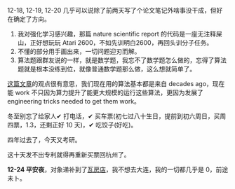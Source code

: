 12-18, 12-19, 12-20 几乎可以说除了前两天写了个论文笔记外啥事没干成，但好在确定了方向。

1. 我对强化学习感兴趣，那篇 nature scientific report 的代码是一座无注释屎山，正好想玩玩 Atari 2600，不如先训明白2600，再回头训分子任务。
2. 不懂的部分用手画出来，一切问题迎刃而解。
3. 算法题跟群友说的一样，就是数学题，我忘不了数学题怎么做的，忘得了算法题就是根本没练到位，就像普通数学题那么做，这么想就简单了。

[这篇文章](https://danieltakeshi.github.io/2016/11/25/frame-skipping-and-preprocessing-for-deep-q-networks-on-atari-2600-games/)的观点很有意思，我们现在用的算法基本都是来自 decades ago，现在能 work 不只因为算力提升了能更大规模的运行这些算法，更因为发展了 engineering tricks needed to get them work。

冬至别忘了给家人✔ 打电话，✔ 买车票(初七过八十生日，提前到初六周日，买周四票，1.3，还剩正好 10 天)，✔ 吃饺子(好吃)。

四年过去了，今天又考研。

这十天发不出专利就得再重新买票回杭州了。

**12-24 平安夜**，对象递补到了[瓦房店](https://pincong.rocks/question/30160)，我不想去大连，我的一切都几乎是 0，前途未卜。